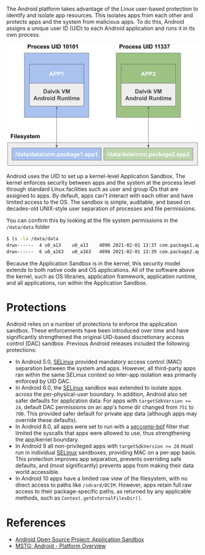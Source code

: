 The Android platform takes advantage of the Linux user-based protection to identify and isolate app resources. This isolates apps from each other and protects apps and the system from malicious apps. To do this, Android assigns a unique user ID (UID) to each Android application and runs it in its own process.

![](img/app-sandbox.png)

Android uses the UID to set up a kernel-level Application Sandbox. The kernel enforces security between apps and the system at the process level through standard Linux facilities such as user and group IDs that are assigned to apps. By default, apps can't interact with each other and have limited access to the OS. The sandbox is simple, auditable, and based on decades-old UNIX-style user separation of processes and file permissions.

You can confirm this by looking at the file system permissions in the `/data/data` folder

```bash
$ ls -la /data/data
drwx------  4 u0_a13    u0_a13    4096 2021-02-01 13:37 com.package1.app1
drwx------  6 u0_a163   u0_a163   4096 2021-02-01 13:39 com.package2.app2
```

Because the Application Sandbox is in the kernel, this security model extends to both native code and OS applications. All of the software above the kernel, such as OS libraries, application framework, application runtime, and all applications, run within the Application Sandbox.

# Protections

Android relies on a number of protections to enforce the application sandbox. These enforcements have been introduced over time and have significantly strengthened the original UID-based discretionary access control (DAC) sandbox. Previous Android releases included the following protections:
- In Android 5.0, [SELinux](https://www.redhat.com/en/topics/linux/what-is-selinux) provided mandatory access control (MAC) separation between the system and apps. However, all third-party apps ran within the same SELinux context so inter-app isolation was primarily enforced by UID DAC.
- In Android 6.0, the [SELinux](https://www.redhat.com/en/topics/linux/what-is-selinux) sandbox was extended to isolate apps across the per-physical-user boundary. In addition, Android also set safer defaults for application data: For apps with `targetSdkVersion >= 24`, default DAC permissions on an app's home dir changed from `751` to `700`. This provided safer default for private app data (although apps may override these defaults).
- In Android 8.0, all apps were set to run with a [seccomp-bpf](https://www.kernel.org/doc/html/v4.16/userspace-api/seccomp_filter.html) filter that limited the syscalls that apps were allowed to use, thus strengthening the app/kernel boundary.
- In Android 9 all non-privileged apps with `targetSdkVersion >= 28` must run in individual [SELinux](https://www.redhat.com/en/topics/linux/what-is-selinux) sandboxes, providing MAC on a per-app basis. This protection improves app separation, prevents overriding safe defaults, and (most significantly) prevents apps from making their data world accessible.
- In Android 10 apps have a limited raw view of the filesystem, with no direct access to paths like `/sdcard/DCIM`. However, apps retain full raw access to their package-specific paths, as returned by any applicable methods, such as `Context.getExternalFilesDir()`.

# References

- [Android Open Source Project: Application Sandbox](https://source.android.com/security/app-sandbox)
- [MSTG: Android - Platform Overview](https://mobile-security.gitbook.io/mobile-security-testing-guide/android-testing-guide/0x05a-platform-overview#the-app-sandbox)